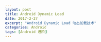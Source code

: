 ```yaml
---
layout: post
title: Android Dynamic Load 
date: 2017-2-27
excerpt: "Android Dynamic Load 动态加载技术"
categories: Android
tags: [Android 进阶]
---
```

